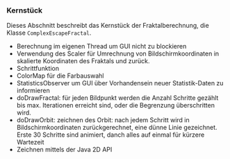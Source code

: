 ### Kernstück ###

Dieses Abschnitt beschreibt das Kernstück der Fraktalberechnung, die Klasse
`ComplexEscapeFractal`.

* Berechnung im eigenen Thread um GUI nicht zu blockieren
* Verwendung des Scaler für Umrechnung von Bildschirmkoordinaten in skalierte
  Koordinaten des Fraktals und zurück.
* Schrittfunktion
* ColorMap für die Farbauswahl
* StatisticsObserver um GUI über Vorhandensein neuer Statistik-Daten zu
  informieren
* doDrawFractal: für jeden Bildpunkt werden die Anzahl Schritte gezählt bis max.
  Iterationen erreicht sind, oder die Begrenzung überschritten wird.
* doDrawOrbit: zeichnen des Orbit: nach jedem Schritt wird in
  Bildschirmkoordinaten zurückgerechnet, eine dünne Linie gezeichnet. Erste 30
  Schritte sind animiert, danch alles auf einmal für kürzere Wartezeit
* Zeichnen mittels der Java 2D API
